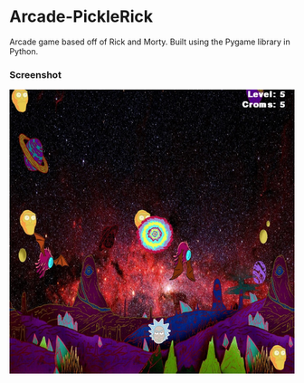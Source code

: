 # Arcade-PickleRick

Arcade game based off of Rick and Morty. Built using the Pygame library in Python.

### Screenshot
![](https://github.com/Sinzunza/Arcade-PickleRick/blob/main/images/screenshot.jpg)
